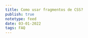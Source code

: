 ```yaml
---
title: Como usar fragmentos de CSS?
publish: true
notetype: feed
date: 03-01-2022
tags: FAQ
---
```


